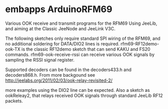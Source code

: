 # embapps ArduinoRFM69
Various OOK receive and transmit programs for the RFM69
Using JeeLib, and aiming at the Classic JeeNode and JeeLink V3C.


The following sketches only require standard SPI wiring of the RFM69, and no additional soldering for DATA/DIO2 lines is required.
rfm69-RF12demo-ook-TX is the classic RF12demo sketch that can send KAKU and FS20 commands.
rfm69-ook-receive-rssi can receive various OOK signals by sampling the RSSI signal register.

Supported decoders can be found in the decoders433.h and decoders868.h. From more backgound see http://jeelabs.org/2011/02/03/ook-relay-revisited-2/

more examples using the DIO2 line can be expected. Also a sketch as ookReleay2, that relays received OOK signals through standard JeeLib RF12 packets.

